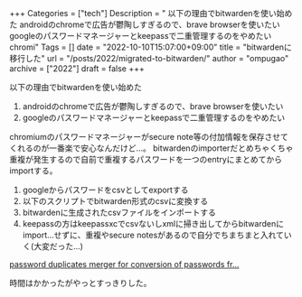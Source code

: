 +++
Categories = ["tech"]
Description = " 以下の理由でbitwardenを使い始めた   androidのchromeで広告が鬱陶しすぎるので、brave browserを使いたい  googleのパスワードマネージャーとkeepassで二重管理するのをやめたい   chromi"
Tags = []
date = "2022-10-10T15:07:00+09:00"
title = "bitwardenに移行した"
url = "/posts/2022/migrated-to-bitwarden/"
author = "ompugao"
archive = ["2022"]
draft = false
+++

<body>
<p>以下の理由でbitwardenを使い始めた</p>

<ol>
<li>
androidのchromeで広告が鬱陶しすぎるので、brave browserを使いたい</li>
<li>
googleのパスワードマネージャーとkeepassで二重管理するのをやめたい</li>
</ol>


<p>chromiumのパスワードマネージャーがsecure note等の付加情報を保存させてくれるのが一番楽で安心なんだけど…。
bitwardenのimporterだとめちゃくちゃ重複が発生するので自前で重複するパスワードを一つのentryにまとめてからimportする。</p>

<ol>
<li>
googleからパスワードをcsvとしてexportする</li>
<li>以下のスクリプトでbitwarden形式のcsvに変換する</li>
<li>bitwardenに生成されたcsvファイルをインポートする</li>
<li>keepassの方はkeepassxcでcsvないしxmlに掃き出してからbitwardenにimport…せずに、重複やsecure notesがあるので自分でちまちまと入れていく(大変だった...)</li>
</ol>


<p><script src="https://gist.github.com/e62d14098b2ba567c0b39e339faded4c.js"> </script></p>

<p><a href="https://gist.github.com/e62d14098b2ba567c0b39e339faded4c">password duplicates merger for conversion of passwords fr…</a></p>

<p>時間はかかったがやっとすっきりした。</p>
</body>
